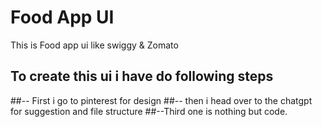 # Food App UI

This is Food app ui like swiggy & Zomato

## To create this ui i have do following steps

##-- First  i go to pinterest for design
##-- then i head over to the chatgpt for suggestion and file structure 
##--Third one is nothing but code.
